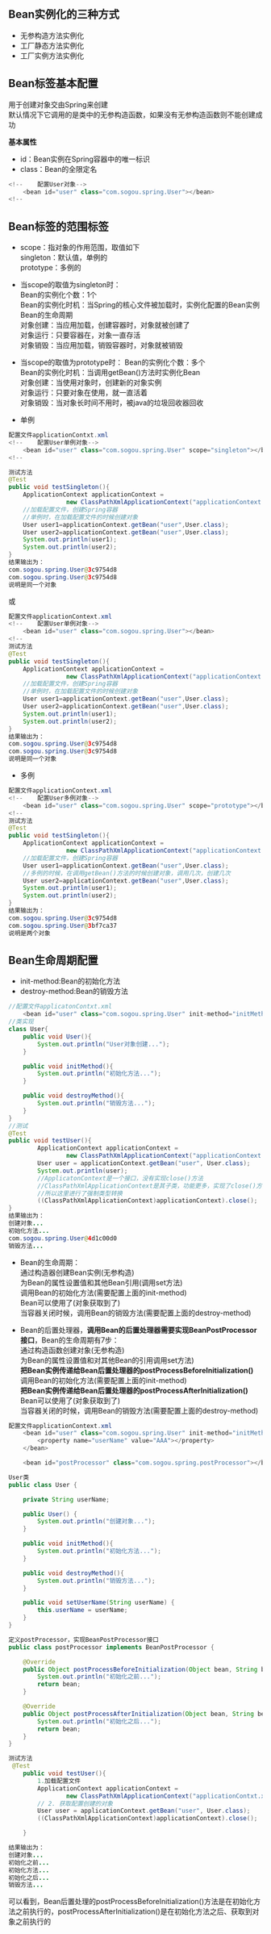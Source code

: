 ## Bean实例化的三种方式  
+ 无参构造方法实例化  
+ 工厂静态方法实例化  
+ 工厂实例方法实例化  

## Bean标签基本配置  
用于创建对象交由Spring来创建  
默认情况下它调用的是类中的无参构造函数，如果没有无参构造函数则不能创建成功  
  
**基本属性**  
+ id：Bean实例在Spring容器中的唯一标识  
+ class：Bean的全限定名  
  
```java
<!--    配置User对象-->
    <bean id="user" class="com.sogou.spring.User"></bean>
<!--
```  
## Bean标签的范围标签  
+ scope：指对象的作用范围，取值如下  
singleton：默认值，单例的  
prototype：多例的  
  
+ 当scope的取值为singleton时：  
Bean的实例化个数：1个  
Bean的实例化时机：当Spring的核心文件被加载时，实例化配置的Bean实例  
Bean的生命周期  
对象创建：当应用加载，创建容器时，对象就被创建了  
对象运行：只要容器在，对象一直存活  
对象销毁：当应用加载，销毁容器时，对象就被销毁  
  
+ 当scope的取值为prototype时：
Bean的实例化个数：多个  
Bean的实例化时机：当调用getBean()方法时实例化Bean  
对象创建：当使用对象时，创建新的对象实例  
对象运行：只要对象在使用，就一直活着  
对象销毁：当对象长时间不用时，被java的垃圾回收器回收  


+ 单例  
```java
配置文件applicationContxt.xml
<!--    配置User单例对象-->
    <bean id="user" class="com.sogou.spring.User" scope="singleton"></bean>
<!--

测试方法  
@Test  
public void testSingleton(){
    ApplicationContext applicationContext = 
                new ClassPathXmlApplicationContext("applicationContext.xml");
    //加载配置文件，创建Spring容器
    //单例时，在加载配置文件的时候创建对象
    User user1=applicationContext.getBean("user",User.class);
    User user2=applicationContext.getBean("user",User.class);
    System.out.println(user1);
    System.out.println(user2);
}
结果输出为：
com.sogou.spring.User@3c9754d8
com.sogou.spring.User@3c9754d8  
说明是同一个对象
```  
或
```java
配置文件applicationContext.xml
<!--    配置User单例对象-->
    <bean id="user" class="com.sogou.spring.User"></bean>
<!--
测试方法  
@Test  
public void testSingleton(){
    ApplicationContext applicationContext = 
                new ClassPathXmlApplicationContext("applicationContext.xml");
    //加载配置文件，创建Spring容器
    //单例时，在加载配置文件的时候创建对象
    User user1=applicationContext.getBean("user",User.class);
    User user2=applicationContext.getBean("user",User.class);
    System.out.println(user1);
    System.out.println(user2);
}
结果输出为：
com.sogou.spring.User@3c9754d8
com.sogou.spring.User@3c9754d8  
说明是同一个对象
```
+ 多例  
```java
配置文件applicationContext.xml
<!--    配置User多例对象-->
    <bean id="user" class="com.sogou.spring.User" scope="prototype"></bean>
<!--
测试方法  
@Test  
public void testSingleton(){
    ApplicationContext applicationContext = 
                new ClassPathXmlApplicationContext("applicationContext.xml");
    //加载配置文件，创建Spring容器
    User user1=applicationContext.getBean("user",User.class);
    //多例的时候，在调用getBean()方法的时候创建对象，调用几次，创建几次
    User user2=applicationContext.getBean("user",User.class);
    System.out.println(user1);
    System.out.println(user2);
}
结果输出为：
com.sogou.spring.User@3c9754d8
com.sogou.spring.User@3bf7ca37 
说明是两个对象
```  
  
## Bean生命周期配置  
+ init-method:Bean的初始化方法  
+ destroy-method:Bean的销毁方法  
  
```java
//配置文件applicatonContxt.xml  
    <bean id="user" class="com.sogou.spring.User" init-method="initMethod" destroy-method="destroyMethod"></bean>
//类实现
class User{
    public void User(){
        System.out.println("User对象创建...");
    }

    public void initMethod(){
        System.out.println("初始化方法...");
    }

    public void destroyMethod(){
        System.out.println("销毁方法...");
    }
}
//测试
@Test
public void testUser(){
        ApplicationContext applicationContext =
                new ClassPathXmlApplicationContext("applicationContext.xml");
        User user = applicationContext.getBean("user", User.class);
        System.out.println(user);
        //ApplicatonContext是一个接口，没有实现close()方法
        //ClassPathXmlApplicationContext是其子类，功能更多，实现了close()方法
        //所以这里进行了强制类型转换
        ((ClassPathXmlApplicationContext)applicationContext).close();
}
结果输出为：  
创建对象...
初始化方法...
com.sogou.spring.User@4d1c00d0
销毁方法...
```  
  
+ Bean的生命周期：  
通过构造器创建Bean实例(无参构造)  
为Bean的属性设置值和其他Bean引用(调用set方法)  
调用Bean的初始化方法(需要配置上面的init-method)  
Bean可以使用了(对象获取到了)  
当容器关闭时候，调用Bean的销毁方法(需要配置上面的destroy-method)  
  
+ Bean的后置处理器，**调用Bean的后置处理器需要实现BeanPostProcessor接口**，Bean的生命周期有7步：  
通过构造函数创建对象(无参构造)  
为Bean的属性设置值和对其他Bean的引用调用set方法)  
**把Bean实例传递给Bean后置处理器的postProcessBeforeInitialization()**  
调用Bean的初始化方法(需要配置上面的init-method)  
**把Bean实例传递给Bean后置处理器的postProcessAfterInitialization()**  
Bean可以使用了(对象获取到了)  
当容器关闭的时候，调用Bean的销毁方法(需要配置上面的destroy-method)  
```java
配置文件applicationContext.xml 
    <bean id="user" class="com.sogou.spring.User" init-method="initMethod" destroy-method="destroyMethod">
        <property name="userName" value="AAA"></property>
    </bean>

    <bean id="postProcessor" class="com.sogou.spring.postProcessor"></bean>  

User类
public class User {

    private String userName;

    public User() {
        System.out.println("创建对象...");
    }

    public void initMethod(){
        System.out.println("初始化方法...");
    }

    public void destroyMethod(){
        System.out.println("销毁方法...");
    }

    public void setUserName(String userName) {
        this.userName = userName;
    }
}

定义postProcessor，实现BeanPostProcessor接口
public class postProcessor implements BeanPostProcessor {

    @Override
    public Object postProcessBeforeInitialization(Object bean, String beanName) throws BeansException {
        System.out.println("初始化之前...");
        return bean;
    }

    @Override
    public Object postProcessAfterInitialization(Object bean, String beanName) throws BeansException {
        System.out.println("初始化之后...");
        return bean;
    }
}

测试方法
 @Test
    public void testUser(){
        1.加载配置文件
        ApplicationContext applicationContext =
                new ClassPathXmlApplicationContext("applicationContxt.xml");
        // 2. 获取配置创建的对象
        User user = applicationContext.getBean("user", User.class);
        ((ClassPathXmlApplicationContext)applicationContext).close();

    }

结果输出为：
创建对象...
初始化之前...
初始化方法...
初始化之后...
销毁方法...
```
可以看到，Bean后置处理的postProcessBeforeInitialization()方法是在初始化方法之前执行的，postProcessAfterInitialization()是在初始化方法之后、获取到对象之前执行的  



